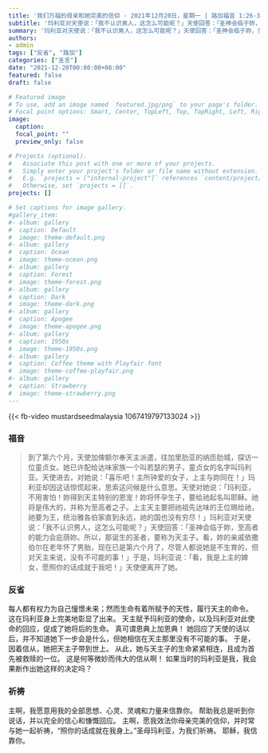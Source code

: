 ```yaml
---
title: '我们万福的母亲和她完美的信仰 - 2021年12月20日，星期一 | 路加福音 1:26-38'
subtitle: '玛利亚对天使说：「我不认识男人，这怎么可能呢？」天使回答：「圣神会临于妳，至高者的能力会庇荫妳。所以，那诞生的圣者，要称为天主子。看，妳的亲戚依撒伯尔在老年怀了男胎，现在已是第六个月了；尽管人都说她是不生育的，但对天主来说，没有不可能的事！」于是，玛利亚说：「看，我是上主的婢女，愿照祢的话成就于我吧！」天使便离开了她。'
summary: '玛利亚对天使说：「我不认识男人，这怎么可能呢？」天使回答：「圣神会临于妳，至高者的能力会庇荫妳。所以，那诞生的圣者，要称为天主子。看，妳的亲戚依撒伯尔在老年怀了男胎，现在已是第六个月了；尽管人都说她是不生育的，但对天主来说，没有不可能的事！」于是，玛利亚说：「看，我是上主的婢女，愿照祢的话成就于我吧！」天使便离开了她。"'
authors:
- admin
tags: ["反省", "路加"]
categories: ["圣言"]
date: "2021-12-20T00:00:00+08:00"
featured: false
draft: false

# Featured image
# To use, add an image named `featured.jpg/png` to your page's folder.
# Focal point options: Smart, Center, TopLeft, Top, TopRight, Left, Right, BottomLeft, Bottom, BottomRight
image:
  caption:
  focal_point: ""
  preview_only: false

# Projects (optional).
#   Associate this post with one or more of your projects.
#   Simply enter your project's folder or file name without extension.
#   E.g. `projects = ["internal-project"]` references `content/project/deep-learning/index.md`.
#   Otherwise, set `projects = []`.
projects: []

# Set captions for image gallery.
#gallery_item:
#- album: gallery
#  caption: Default
#  image: theme-default.png
#- album: gallery
#  caption: Ocean
#  image: theme-ocean.png
#- album: gallery
#  caption: Forest
#  image: theme-forest.png
#- album: gallery
#  caption: Dark
#  image: theme-dark.png
#- album: gallery
#  caption: Apogee
#  image: theme-apogee.png
#- album: gallery
#  caption: 1950s
#  image: theme-1950s.png
#- album: gallery
#  caption: Coffee theme with Playfair font
#  image: theme-coffee-playfair.png
#- album: gallery
#  caption: Strawberry
#  image: theme-strawberry.png
---
```


{{< fb-video mustardseedmalaysia 1067419797133024 >}}

### 福音
> 到了第六个月，天使加俾额尔奉天主派遣，往加里肋亚的纳匝肋城，探访一位童贞女。她已许配给达味家族一个叫若瑟的男子，童贞女的名字叫玛利亚。天使进去，对她说：「喜乐吧！主所钟爱的女子，上主与妳同在！」玛利亚却因这话惊慌起来，思索这问候是什么意思。天使对她说：「玛利亚，不用害怕！妳得到天主特别的恩宠！妳将怀孕生子，要给祂起名叫耶稣。祂将是伟大的，并称为至高者之子。上主天主要把祂祖先达味的王位赐给祂，祂要为王，统治雅各伯家直到永远，祂的国也没有穷尽！」玛利亚对天使说：「我不认识男人，这怎么可能呢？」天使回答：「圣神会临于妳，至高者的能力会庇荫妳。所以，那诞生的圣者，要称为天主子。看，妳的亲戚依撒伯尔在老年怀了男胎，现在已是第六个月了，尽管人都说她是不生育的，但对天主来说，没有不可能的事！」于是，玛利亚说：「看，我是上主的婢女，愿照你的话成就于我吧！」天使便离开了她。

### 反省
每人都有权力为自己憧憬未来；然而生命有着所赋予的天性，履行天主的命令。 这在玛利亚身上完美地彰显了出来。 天主赋予玛利亚的使命，以及玛利亚对此使命的回应，促成了她将后的生命。 真可谓恩典上加恩典！ 她回应了天使的话以后，并不知道她下一步会是什么，但她相信在天主那里没有不可能的事。 于是，因着信从，她把天主子带到世上。 从此，她与天主子的生命紧紧相连，且成为首先被救赎的一位。 这是何等微妙而伟大的信从啊！ 如果当时的玛利亚是我，我会果断作出她这样的决定吗？

### 祈祷
主啊，我愿意用我的全部思想、心灵、灵魂和力量来信靠你。 帮助我总是听到你说话，并以完全的信心和慷慨回应。 主啊，愿我效法你母亲完美的信仰，并时常与她一起祈祷，“照你的话成就在我身上。”圣母玛利亚，为我们祈祷。 耶稣，我信靠你。
